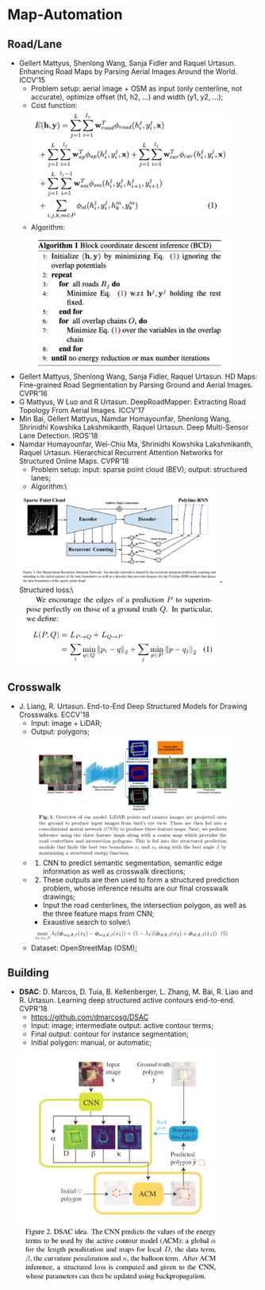 # Map-Automation

## Road/Lane
- Gellert Mattyus, Shenlong Wang, Sanja Fidler and Raquel Urtasun. Enhancing Road Maps by Parsing Aerial Images Around the World. ICCV'15
	- Problem setup: aerial image + OSM as input (only centerline, not accurate), optimize offset (h1, h2, ...) and width (y1, y2, ...);
	- Cost function:\
		<img src="/Autonomous-Driving/images/mapping/osm-cost.png" alt="drawing" width="400"/>
	- Algorithm:\
		<img src="/Autonomous-Driving/images/mapping/osm-bcd.png" alt="drawing" width="400"/>
- Gellert Mattyus, Shenlong Wang, Sanja Fidler, Raquel Urtasun. HD Maps: Fine-grained Road Segmentation by Parsing Ground and Aerial Images. CVPR'16
- G Mattyus, W Luo and R Urtasun. DeepRoadMapper: Extracting Road Topology From Aerial Images. ICCV'17
- Min Bai, Gellert Mattyus, Namdar Homayounfar, Shenlong Wang, Shrinidhi Kowshika Lakshmikanth, Raquel Urtasun. Deep Multi-Sensor Lane Detection. IROS'18
- Namdar Homayounfar, Wei-Chiu Ma, Shrinidhi Kowshika Lakshmikanth, Raquel Urtasun. Hierarchical Recurrent Attention Networks for Structured Online Maps. CVPR'18
	- Problem setup: input: sparse point cloud (BEV); output: structured lanes;
	- Algorithm:\
	<img src="/Autonomous-Driving/images/mapping/hran1.png" alt="drawing" width="400"/>
	- Structured loss:\
	<img src="/Autonomous-Driving/images/mapping/hran2.png" alt="drawing" width="400"/>

## Crosswalk
- J. Liang, R. Urtasun. End-to-End Deep Structured Models for Drawing Crosswalks. ECCV'18
	- Input: image + LiDAR;
	- Output: polygons;\
		<img src="/Autonomous-Driving/images/mapping/deep-struct-cw1.png" alt="drawing" width="400"/>
	- 1. CNN to predict semantic segmentation, semantic edge information as well as crosswalk directions;
	- 2. These outputs are then used to form a structured prediction problem, whose inference results are our final crosswalk drawings;
		- Input the road centerlines, the intersection polygon, as well as the three feature maps from CNN;
		- Exaustive search to solve:\
		<img src="/Autonomous-Driving/images/mapping/deep-struct-cw2.png" alt="drawing" width="400"/>
	- Dataset: OpenStreetMap (OSM);

## Building
- **DSAC**: D. Marcos, D. Tuia, B. Kellenberger, L. Zhang, M. Bai, R. Liao and R. Urtasun. Learning deep structured active contours end-to-end. CVPR'18
	- https://github.com/dmarcosg/DSAC
	- Input: image; intermediate output: active contour terms;
	- Final output: contour for instance segmentation;
	- Initial polygon: manual, or automatic;
	<img src="/Autonomous-Driving/images/mapping/dsac.png" alt="drawing" width="400"/>
